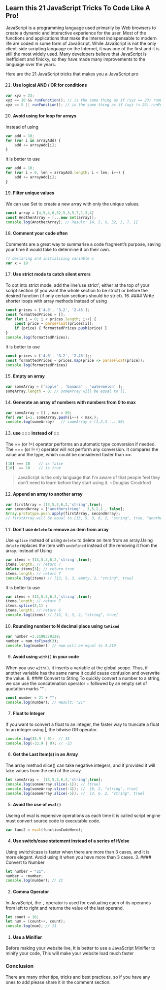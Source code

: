 ## Learn this 21 JavaScript Tricks To Code Like A Pro!

JavaScript is a programming language used primarily by Web browsers to create a dynamic and interactive experience for the user. Most of the functions and applications that make the Internet indispensable to modern life are coded in some form of JavaScript.
While JavaScript is not the only client-side scripting language on the Internet, it was one of the first and it is still the most widely used. Many developers believe that JavaScript is inefficient and finicky, so they have made many improvements to the language over the years.

Here are the 21 JavaScript tricks that makes you a JavaScript pro

21. #### Use logical AND / OR for conditions
```javascript
var xyz = 23;  
xyz == 10 && runFunction(); // is the same thing as if (xyz == 23) runFunction(); 
xyz == 5 || runFunction(); // is the same thing as if (xyz != 23) runFunction();
``` 
20. #### Avoid using for loop for arrays
Instead of using 
```javascript
var add = 10;  
for (var i in arrayAdd) {  
    add += arrayAdd[i];  
}
```
It is better to use
```javascript
var add = 10;  
for (var i = 0, len = arrayAdd.length; i < len; i++) {  
    add += arrayAdd[i];  
}
```
19. #### Filter unique values
We can use Set to create a new array with only the unique values.
```javascript
const array = [4,5,4,6,32,5,3,5,7,1,3,4]
const AnotherArray = [...new Set(array)];
console.log(AnotherArray); // Result: [4, 5, 6, 32, 3, 7, 1]
```
18. #### Comment your code often
Comments are a great way to summarise a code fragment’s purpose, saving your time it would take to determine it on their own.
```javascript
// declaring and initialising variable x
var x = 19
```
17. #### Use strict mode to catch silent errors
To opt into strict mode, add the line'use strict'; either at the top of your script section (if you want the whole section to be strict) or before the desired function (if only certain sections should be strict).
16. #### Write shorter loops with array methods
Instead of using 
```javascript
const prices = ['4.0', '3.2', '2.45'];
const formattedPrices = [];
for (let i = 0; i < prices.length; i++) {
    const price = parseFloat(prices[i]);
    if (price) { formattedPrices.push(price) }
}
console.log(formattedPrices);
```
It is better to use
```javascript
const prices = ['4.0', '3.2', '2.45'];;
const formattedPrices = prices.map(price => parseFloat(price));
console.log(formattedPrices)
```
15. #### Empty an array
```javascript
var someArray = ['apple' , 'banana' , 'watermelon' ];  
someArray.length = 0; // someArray will be equal to [].
```
14. #### Generate an array of numbers with numbers from 0 to max
```javascript
var someArray = [] , max = 50;
for( var i=1; someArray.push(i++) < max;);
console.log(someArray)   // someArray = [1,2,3 ... 50] 
```
13. #### use === instead of ==
The == (or !=) operator performs an automatic type conversion if needed. The === (or !==) operator will not perform any conversion. It compares the value and the type, which could be considered faster than ==.
```javascript
[10] === 10    // is false
[10]  == 10    // is true
```
> JavaScript is the only language that I'm aware of that people feel they don't need to learn before they start using it. ~Douglas Crockford
12. #### Append an array to another array
```javascript
var firstArray = [13,5,3,6,2,'string',true];
var secondArray = ["anotherstring" , 3,5,2,1 , false];
Array.prototype.push.apply(firstArray, secondArray);
// firstArray will be equal to [13, 5, 3, 6, 2, "string", true, "anotherstring", 3, 5, 2, 1, false]
```
11. #### Don’t use `delete` to remove an item from array
Use `splice` instead of using `delete` to delete an item from an array.Using `delete` replaces the item with `undefined` instead of the removing 
it from the array.
Instead of Using
```javascript
var items = [13,5,3,6,2,'string',true];
items.length; // return 7
delete items[3]; // return true 
items.length; // return 7
console.log(items) // [13, 5, 3, empty, 2, "string", true]
```
It is better to use
```javascript
var items = [13,5,3,6,2,'string',true];
items.length; // return 7
items.splice(3,1) ; 
items.length; // return 6 
console.log(items) // [13, 5, 3, 2, "string", true]
```
10. #### Rounding number to N decimal place using `toFixed`
```javascript
var number =3.2198379128;
number = num.toFixed(3); 
console.log(number)  // num will be equal to 3.219
```
9. #### Avoid using `with()` in your code
When you use `with()`, it inserts a variable at the global scope. Thus, if another variable has the same name it could cause confusion and overwrite the value.
8. #### Convert to String
To quickly convert a number to a string, we can use the concatenation operator + followed by an empty set of quotation marks "" .
```javascript
const number = 21 + "";
console.log(number); // Result: "21"
```
7. #### Float to Integer
If you want to convert a float to an integer, the faster way to truncate a float to an integer using |, the bitwise OR operator.
```javascript
console.log(33.9 | 0);  // 33
console.log(-33.9 | 0); // -33
```
6.  #### Get the Last Item(s) in an Array
The array method slice() can take negative integers, and if provided it will take values from the end of the array
```javascript
let someArray =  [13,5,3,6,2,'string',true];
console.log(someArray.slice(-1)); // [true]
console.log(someArray.slice(-4)); //  [6, 2, "string", true]
console.log(someArray.slice(-5)); //  [3, 6, 2, "string", true]
```
5. #### Avoid the use of `eval()`
Useing of eval is expensive operations as each time it is called script engine must convert source code to executable code.
```javascript
var func2 = eval(functionCodeHere);
```
4. #### Use switch/case statement instead of a series of if/else
Using switch/case is faster when there are more than 3 cases, and it is more elegant. Avoid using it when you have more than 3 cases.
3. #### Convert to Number
```javascript
let number = "21";
number = +number;
console.log(number); // 21
```
2. #### Comma Operator
In JavaScript, the `,` operator is used for evaluating each of its operands from left to right and returns the value of the last operand.
```javascript
let count = 10;
let num = (count++, count);
console.log(num); // 11
```
1. #### Use a Minifier
Before making your website live, It is better to use a JavaScript Minifier to minify your code, This will make your website load much faster

### Conclusion
There are many other tips, tricks and best practices, so if you have any ones to add please share it in the comment section.











